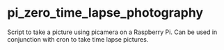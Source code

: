 # pi_zero_time_lapse_photography
Script to take a picture using picamera on a Raspberry Pi. Can be used in conjunction with cron to take time lapse pictures.
